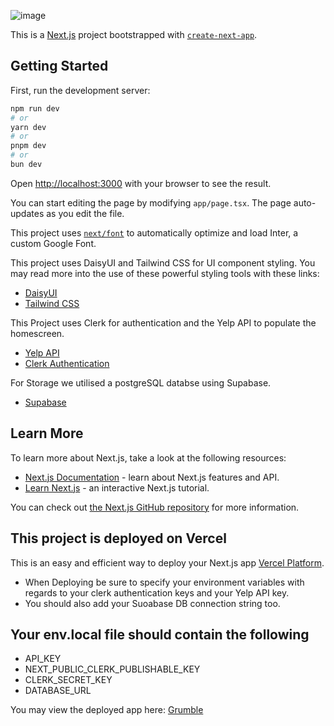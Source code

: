 ![image](https://github.com/RossG789/final-week-project/assets/123095012/eba9664f-f216-4269-b025-2f3736cbe7a3)

This is a [Next.js](https://nextjs.org/) project bootstrapped with [`create-next-app`](https://github.com/vercel/next.js/tree/canary/packages/create-next-app).

## Getting Started

First, run the development server:

```bash
npm run dev
# or
yarn dev
# or
pnpm dev
# or
bun dev
```

Open [http://localhost:3000](http://localhost:3000) with your browser to see the result.

You can start editing the page by modifying `app/page.tsx`. The page auto-updates as you edit the file.

This project uses [`next/font`](https://nextjs.org/docs/basic-features/font-optimization) to automatically optimize and load Inter, a custom Google Font.

This project uses DaisyUI and Tailwind CSS for UI component styling. You may read more into the use of these powerful styling tools with these links: 
- [DaisyUI](https://daisyui.com/docs/use/)
- [Tailwind CSS](https://tailwindcss.com/)

This Project uses Clerk for authentication and the Yelp API to populate the homescreen.
- [Yelp API](https://docs.developer.yelp.com/docs/fusion-intro)
- [Clerk Authentication](https://clerk.com/docs)

For Storage we utilised a postgreSQL databse using Supabase.
- [Supabase](https://supabase.com/docs)

## Learn More

To learn more about Next.js, take a look at the following resources:

- [Next.js Documentation](https://nextjs.org/docs) - learn about Next.js features and API.
- [Learn Next.js](https://nextjs.org/learn) - an interactive Next.js tutorial.

You can check out [the Next.js GitHub repository](https://github.com/vercel/next.js/) for more information.

## This project is deployed on Vercel

This is an easy and efficient way to deploy your Next.js app [Vercel Platform](https://vercel.com/new?utm_medium=default-template&filter=next.js&utm_source=create-next-app&utm_campaign=create-next-app-readme).

- When Deploying be sure to specify your environment variables with regards to your clerk authentication keys and your Yelp API key. 
- You should also add your Suoabase DB connection string too.

## Your env.local file should contain the following
- API_KEY
- NEXT_PUBLIC_CLERK_PUBLISHABLE_KEY
- CLERK_SECRET_KEY
- DATABASE_URL

You may view the deployed app here: [Grumble](https://final-week-project.vercel.app/)
